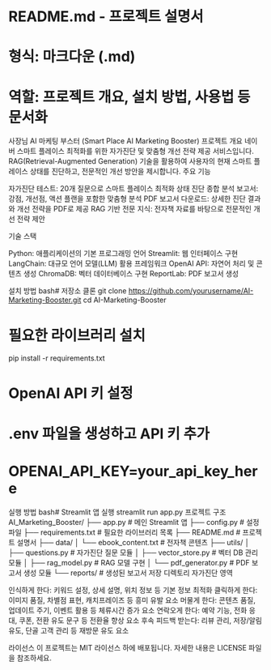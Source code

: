 # README.md - 프로젝트 설명서
# 형식: 마크다운 (.md)
# 역할: 프로젝트 개요, 설치 방법, 사용법 등 문서화

사장님 AI 마케팅 부스터 (Smart Place AI Marketing Booster)
프로젝트 개요
네이버 스마트 플레이스 최적화를 위한 자가진단 및 맞춤형 개선 전략 제공 서비스입니다. RAG(Retrieval-Augmented Generation) 기술을 활용하여 사용자의 현재 스마트 플레이스 상태를 진단하고, 전문적인 개선 방안을 제시합니다.
주요 기능

자가진단 테스트: 20개 질문으로 스마트 플레이스 최적화 상태 진단
종합 분석 보고서: 강점, 개선점, 액션 플랜을 포함한 맞춤형 분석
PDF 보고서 다운로드: 상세한 진단 결과와 개선 전략을 PDF로 제공
RAG 기반 전문 지식: 전자책 자료를 바탕으로 전문적인 개선 전략 제안

기술 스택

Python: 애플리케이션의 기본 프로그래밍 언어
Streamlit: 웹 인터페이스 구현
LangChain: 대규모 언어 모델(LLM) 활용 프레임워크
OpenAI API: 자연어 처리 및 콘텐츠 생성
ChromaDB: 벡터 데이터베이스 구현
ReportLab: PDF 보고서 생성

설치 방법
bash# 저장소 클론
git clone https://github.com/yourusername/AI-Marketing-Booster.git
cd AI-Marketing-Booster

# 필요한 라이브러리 설치
pip install -r requirements.txt

# OpenAI API 키 설정
# .env 파일을 생성하고 API 키 추가
# OPENAI_API_KEY=your_api_key_here
실행 방법
bash# Streamlit 앱 실행
streamlit run app.py
프로젝트 구조
AI_Marketing_Booster/
├── app.py                 # 메인 Streamlit 앱
├── config.py              # 설정 파일
├── requirements.txt       # 필요한 라이브러리 목록
├── README.md              # 프로젝트 설명서
├── data/
│   └── ebook_content.txt  # 전자책 콘텐츠
├── utils/
│   ├── questions.py       # 자가진단 질문 모듈
│   ├── vector_store.py    # 벡터 DB 관리 모듈
│   ├── rag_model.py       # RAG 모델 구현
│   └── pdf_generator.py   # PDF 보고서 생성 모듈
└── reports/               # 생성된 보고서 저장 디렉토리
자가진단 영역

인식하게 한다: 키워드 설정, 상세 설명, 위치 정보 등 기본 정보 최적화
클릭하게 한다: 이미지 품질, 차별점 표현, 캐치프레이즈 등 흥미 유발 요소
머물게 한다: 콘텐츠 품질, 업데이트 주기, 이벤트 활용 등 체류시간 증가 요소
연락오게 한다: 예약 기능, 전화 응대, 쿠폰, 전환 유도 문구 등 전환율 향상 요소
후속 피드백 받는다: 리뷰 관리, 저장/알림 유도, 단골 고객 관리 등 재방문 유도 요소

라이선스
이 프로젝트는 MIT 라이선스 하에 배포됩니다. 자세한 내용은 LICENSE 파일을 참조하세요.
